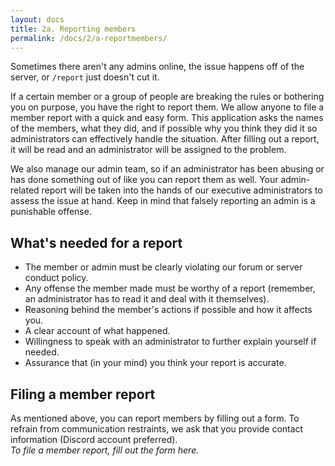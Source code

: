 ```yaml
---
layout: docs
title: 2a. Reporting members
permalink: /docs/2/a-reportmembers/
---
```

Sometimes there aren't any admins online, the issue happens off of the server, or `/report` just doesn't cut it.

If a certain member or a group of people are breaking the rules or bothering you on purpose, you have the right to report them.
We allow anyone to file a member report with a quick and easy form.
This application asks the names of the members, what they did, and if possible why you think they did it so administrators can effectively handle the situation.
After filling out a report, it will be read and an administrator will be assigned to the problem.

We also manage our admin team, so if an administrator has been abusing or has done something out of like you can report them as well.
Your admin-related report will be taken into the hands of our executive administrators to assess the issue at hand.
Keep in mind that falsely reporting an admin is a punishable offense.

## What's needed for a report
* The member or admin must be clearly violating our forum or server conduct policy.
* Any offense the member made must be worthy of a report (remember, an administrator has to read it and deal with it themselves).
* Reasoning behind the member's actions if possible and how it affects you.
* A clear account of what happened.
* Willingness to speak with an administrator to further explain yourself if needed.
* Assurance that (in your mind) you think your report is accurate.

## Filing a member report
As mentioned above, you can report members by filling out a form.
To refrain from communication restraints, we ask that you provide contact information (Discord account preferred).
<br>
_To file a member report, fill out the form here._
